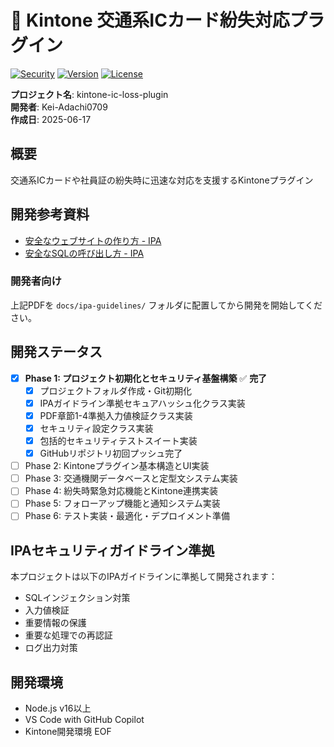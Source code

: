 # 🔐 Kintone 交通系ICカード紛失対応プラグイン

[![Security](https://img.shields.io/badge/Security-IPA%20Compliant-green.svg)](docs/ipa-guidelines/)
[![Version](https://img.shields.io/badge/Version-1.0.0-blue.svg)](package.json)
[![License](https://img.shields.io/badge/License-MIT-yellow.svg)](LICENSE)

**プロジェクト名**: kintone-ic-loss-plugin  
**開発者**: Kei-Adachi0709  
**作成日**: 2025-06-17

## 概要
交通系ICカードや社員証の紛失時に迅速な対応を支援するKintoneプラグイン

## 開発参考資料
- [安全なウェブサイトの作り方 - IPA](docs/ipa-guidelines/安全なウェブサイトの作り方.pdf)
- [安全なSQLの呼び出し方 - IPA](docs/ipa-guidelines/安全なSQLの呼び出し方.pdf)

### 開発者向け
上記PDFを `docs/ipa-guidelines/` フォルダに配置してから開発を開始してください。

## 開発ステータス
- [x] **Phase 1: プロジェクト初期化とセキュリティ基盤構築** ✅ **完了**
  - [x] プロジェクトフォルダ作成・Git初期化
  - [x] IPAガイドライン準拠セキュアハッシュ化クラス実装
  - [x] PDF章節1-4準拠入力値検証クラス実装  
  - [x] セキュリティ設定クラス実装
  - [x] 包括的セキュリティテストスイート実装
  - [x] GitHubリポジトリ初回プッシュ完了
- [ ] Phase 2: Kintoneプラグイン基本構造とUI実装
- [ ] Phase 3: 交通機関データベースと定型文システム実装
- [ ] Phase 4: 紛失時緊急対応機能とKintone連携実装
- [ ] Phase 5: フォローアップ機能と通知システム実装
- [ ] Phase 6: テスト実装・最適化・デプロイメント準備

## IPAセキュリティガイドライン準拠
本プロジェクトは以下のIPAガイドラインに準拠して開発されます：
- SQLインジェクション対策
- 入力値検証
- 重要情報の保護
- 重要な処理での再認証
- ログ出力対策

## 開発環境
- Node.js v16以上
- VS Code with GitHub Copilot
- Kintone開発環境
EOF